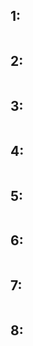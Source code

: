 ## 1:
```python
```

## 2:
```python
```

## 3:
```python
```

## 4:
```python
```

## 5:
```python
```

## 6:
```python
```

## 7:
```python
```

## 8:
```python
```
